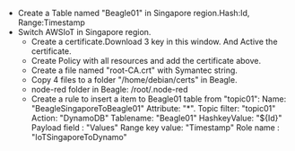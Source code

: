 + Create a Table named "Beagle01" in Singapore region.Hash:Id, Range:Timestamp
+ Switch AWSIoT in Singapore region.
  - Create a certificate.Download 3 key in this window. And Active the certificate.
  - Create Policy with all resources and add the certificate above.
  - Create a file named "root-CA.crt" with Symantec string.
  - Copy 4 files to a folder "/home/debian/certs" in Beagle.
  - node-red folder in Beagle: /root/.node-red
  - Create a rule to insert a item to Beagle01 table from "topic01":
    Name: "BeagleSingaporeToBeagle01"
    Attribute: "\*".
    Topic filter: "topic01"
    Action: "DynamoDB"
    Tablename: "Beagle01"
    HashkeyValue: "${Id}"
    Payload field : "Values"
    Range key value: "Timestamp"
    Role name : "IoTSingaporeToDynamo"
    
